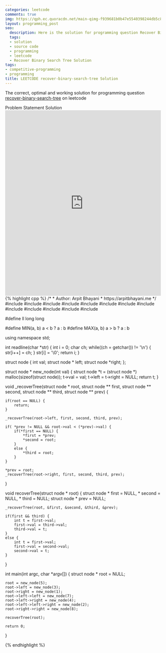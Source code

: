 ```yaml
---
categories: leetcode
comments: true
img: https://qph.ec.quoracdn.net/main-qimg-f939681b0b47e5540398244db5c8966f?convert_to_webp=true
layout: programming_post
seo:
  description: Here is the solution for programming question Recover Binary Search Tree on leetcode
  tags:
  - solution
  - source code
  - programming
  - leetcode
  - Recover Binary Search Tree Solution
tags:
- competitive-programming
- programming
title: LEETCODE recover-binary-search-tree Solution
---
```

The correct, optimal and working solution for programming question [recover-binary-search-tree](https://leetcode.com/problems/recover-binary-search-tree/) on leetcode

<div class="ui secondary pointing large menu">
  <a class="grey item" data-tab="problem-statement">
    Problem Statement
  </a>
  <a class="active item grey" data-tab="solution">
    Solution
  </a>
</div>
<div class="ui bottom attached tab" data-tab="problem-statement">
    <iframe src="https://leetcode.com/problems/recover-binary-search-tree/" width="100%" height="600px" style="overflow: scroll; border: none;"></iframe>
</div>
<div class="ui bottom attached active tab" data-tab="solution">
{% highlight cpp %}
/*
 *  Author: Arpit Bhayani
 *  https://arpitbhayani.me
 */
#include <cmath>
#include <cstdio>
#include <cstdlib>
#include <climits>
#include <deque>
#include <iostream>
#include <list>
#include <limits>
#include <map>
#include <queue>
#include <set>
#include <stack>
#include <vector>

#define ll long long

#define MIN(a, b) a < b ? a : b
#define MAX(a, b) a > b ? a : b

using namespace std;

int readline(char *str) {
    int i = 0;
    char ch;
    while((ch = getchar()) != '\n') {
        str[i++] = ch;
    }
    str[i] = '\0';
    return i;
}

struct node {
    int val;
    struct node * left;
    struct node *right;
};


struct node * new_node(int val) {
    struct node *t = (struct node *) malloc(sizeof(struct node));
    t->val = val;
    t->left = t->right = NULL;
    return t;
}

void _recoverTree(struct node * root,
                  struct node ** first, struct node ** second,
                  struct node ** third, struct node ** prev) {

    if(root == NULL) {
        return;
    }

    _recoverTree(root->left, first, second, third, prev);

    if( *prev != NULL && root->val < (*prev)->val) {
        if(*first == NULL) {
            *first = *prev;
            *second = root;
        }
        else {
            *third = root;
        }
    }

    *prev = root;
    _recoverTree(root->right, first, second, third, prev);

}

void recoverTree(struct node * root) {
    struct node * first = NULL, * second = NULL, * third = NULL;
    struct node * prev = NULL;

    _recoverTree(root, &first, &second, &third, &prev);

    if(first && third) {
        int t = first->val;
        first->val = third->val;
        third->val = t;
    }
    else {
        int t = first->val;
        first->val = second->val;
        second->val = t;
    }
}

int main(int argc, char *argv[]) {
    struct node * root = NULL;

    root = new_node(5);
    root->left = new_node(3);
    root->right = new_node(1);
    root->left->left = new_node(7);
    root->left->right = new_node(4);
    root->left->left->right = new_node(2);
    root->right->right = new_node(8);

    recoverTree(root);

    return 0;
}

{% endhighlight %}
</div>
